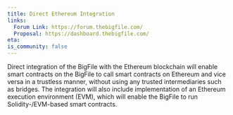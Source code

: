 ```yaml
---
title: Direct Ethereum Integration
links:
  Forum Link: https://forum.thebigfile.com/
  Proposal: https://dashboard.thebigfile.com/
eta:
is_community: false
---
```


Direct integration of the BigFile with the Ethereum blockchain will enable smart contracts on the BigFile to call smart contracts on Ethereum and vice versa in a trustless manner, without using any trusted intermediaries such as bridges. The integration will also include implementation of an Ethereum execution environment (EVM), which will enable the BigFile to run Solidity-/EVM-based smart contracts.
